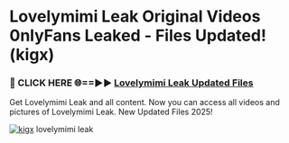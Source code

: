 # Lovelymimi Leak Original Videos 0nlyFans Leaked - Files Updated! (kigx)

<h3>🔴 CLICK HERE 🌐==►► <a href="https://tinyurl.com/3hn5wdd3" rel="nofollow">Lovelymimi Leak Updated Files</a></h3>

Get Lovelymimi Leak and all content. Now you can access all videos and pictures of Lovelymimi Leak. New Updated Files 2025!

[![kigx](https://i.imgur.com/4HnBqBT.gif)](https://tinyurl.com/3hn5wdd3)
lovelymimi leak